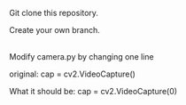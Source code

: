 Git clone this repository.

Create your own branch.

<br>
Modify camera.py by changing one line


original: cap = cv2.VideoCapture()

What it should be: cap = cv2.VideoCapture(0)
